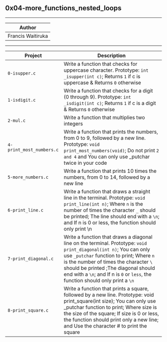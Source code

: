 ## 0x04-more_functions_nested_loops
------------------------------------
|Author |
| ------------------|
| Francis Waitiruka |
------------------------------------
| Project | Description |
| --------------------- | ------------------------ |
| `0-isupper.c` | Write a function that checks for uppercase character. Prototype: `int _isupper(int c)`; Returns `1` if c is uppercase & Returns `0` otherwise |
| `1-isdigit.c` | Write a function that checks for a digit (0 through 9). Prototype: `int _isdigit(int c)`; Returns `1` if c is a digit & Returns `0` otherwise |
| `2-mul.c` | Write a function that multiplies two integers |
| `4-print_most_numbers.c` | Write a function that prints the numbers, from 0 to 9, followed by a new line. Prototype: `void print_most_numbers(void)`; Do not print `2 and 4` and You can only use _putchar twice in your code |
| `5-more_numbers.c` | Write a function that prints 10 times the numbers, from 0 to 14, followed by a new line |
| `6-print_line.c` | Write a function that draws a straight line in the terminal. Prototype: `void print_line(int n)`; Where `n` is the number of times the character `_` should be printed; The line should end with a `\n`; and If n is 0 or less, the function should only print \n |
| `7-print_diagonal.c` | Write a function that draws a diagonal line on the terminal. Prototype: `void print_diagonal(int n)`; You can only use `_putchar` function to print; Where `n` is the number of times the character `\` should be printed ;The diagonal should end with a `\n`; and If n is `0` or `less`, the function should only print a `\n` |
| `8-print_square.c` | Write a function that prints a square, followed by a new line. Prototype: void print_square(int size); You can only use _putchar function to print; Where size is the size of the square; If size is 0 or less, the function should print only a new line; and Use the character # to print the square |
